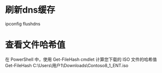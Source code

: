 # 刷新dns缓存
ipconfig flushdns 



# 查看文件哈希值
在 PowerShell 中，使用 Get-FileHash cmdlet 计算您下载的 ISO 文件的哈希值
Get-FileHash C:\Users\用户1\Downloads\Contoso8_1_ENT.iso